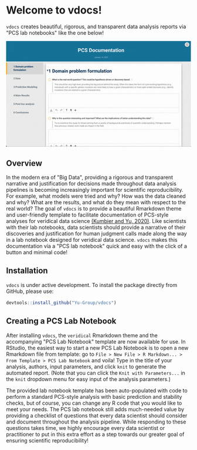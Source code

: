 
# Welcome to vdocs!

<!-- badges: start -->
<!-- badges: end -->

`vdocs` creates beautiful, rigorous, and transparent data analysis reports via "PCS lab notebooks" like the one below!

![](man/figures/vdocs.gif)

## Overview

In the modern era of "Big Data", providing a rigorous and transparent narrative and justification for decisions made throughout data analysis pipelines is becoming increasingly important for scientific reproducibility. For example, what models were tried and why? How was the data cleaned and why? What are the results, and what do they mean with respect to the real world? The goal of `vdocs` is to provide a beautiful Rmarkdown theme and user-friendly template to facilitate documentation of PCS-style analyses for veridical data science [(Kumbier and Yu, 2020)](https://www.pnas.org/content/117/8/3920). Like scientists with their lab notebooks, data scientists should provide a narrative of their discoveries and justification for human judgment calls made along the way in a lab notebook designed for veridical data science. `vdocs` makes this documentation via a "PCS lab notebook" quick and easy with the click of a button and minimal code!

## Installation

`vdocs` is under active development. To install the package directly from GitHub, please use:

``` r
devtools::install_github("Yu-Group/vdocs")
```

## Creating a PCS Lab Notebook

After installing `vdocs`, the `veridical` Rmarkdown theme and the accompanying "PCS Lab Notebook" template are now available for use. In RStudio, the easiest way to start a new PCS Lab Notebook is to open a new Rmarkdown file from template: go to `File > New File > R Markdown... > From Template > PCS Lab Notebook` and voila! Type in the title of your analysis, authors, input parameters, and click `knit` to generate the automated report. (Note that you can click the `Knit with Parameters...` in the `knit` dropdown menu for easy input of the analysis parameters.) 

The provided lab notebook template has been auto-populated with code to perform a standard PCS-style analysis with basic prediction and stability checks, but of course, you can change any R code that you would like to meet your needs. The PCS lab notebook still adds much-needed value by providing a checklist of questions that every data scientist should consider and document throughout the analysis pipeline. While responding to these questions takes time, we highly encourage every data scientist or practitioner to put in this extra effort as a step towards our greater goal of ensuring scientific reproducibility!



